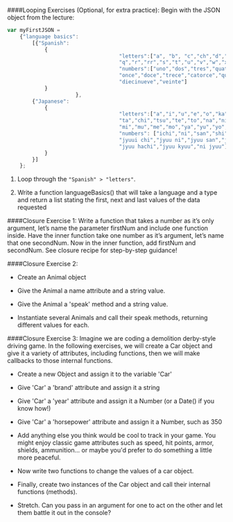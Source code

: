 ####Looping Exercises (Optional, for extra practice):
Begin with the JSON object from the lecture:

```js
var myFirstJSON = 
	{"language basics":
		[{"Spanish":
			{
                                    "letters":["a", "b", "c","ch","d","e","f","g","h","i","j","k","l","ll","m","n","&ntilde;","o","p",
                                    "q","r","rr","s","t","u","v","w","x","y","z"],
                                    "numbers":["uno","dos","tres","quatro","cinco","seis","siete","ocho","nueve","diez",
                                    "once","doce","trece","catorce","quince","dieciseis","diecisiete","dieciocho",
                                    "diecinueve","veinte"]
			}
                      },
		{"Japanese":
			{
                                    "letters":["a","i","u","e","o","ka","ki","ku","ke","ko","sa","shi","su","se","so",
                                    "ta","chi","tsu","te","to","na","ni","nu","ne","no","ha","hi","hu","he","ho","ma",
                                    "mi","mu","me","mo","ya","yu","yo","ra","ri","ru","re","ro","wa","n"],
                                    "numbers": ["ichi","ni","san","shi","go","roku","shichi","hachi","kyuu","jyuu",
                                    "jyuui chi","jyuu ni","jyuu san","jyuu yon","jyuu go","jyuu roku","jyuu nana",
                                    "jyuu hachi","jyuu kyuu","ni jyuu"]
			}
		}]
	};
```
1. Loop through the ```"Spanish" > "letters"```.

1. Write a function languageBasics() that will take a language and a type and return a list stating the first, next and last values of the data requested

####Closure Exercise 1:
Write a function that takes a number as it’s only argument, let’s name the parameter firstNum and include one function inside. Have the inner function take one number as it’s argument, let’s name that one secondNum. Now in the inner function, add firstNum and secondNum. See closure recipe for step-by-step guidance!


####Closure Exercise 2:
*  Create an Animal object

*  Give the Animal a name attribute and a string value.

*  Give the Animal a 'speak' method and a string value.

*  Instantiate several Animals and call their speak methods, returning different values for each.


####Closure Exercise 3:
Imagine we are coding a demolition derby-style driving game. In the following exercises, we will create a Car object and give it a variety of attributes, including functions, then we will make callbacks to those internal functions.

* Create a new Object and assign it to the variable 'Car'

* Give 'Car' a 'brand' attribute and assign it a string

* Give 'Car' a 'year' attribute and assign it a Number (or a Date() if you know 
how!)

*  Give 'Car' a 'horsepower' attribute and assign it a Number, such as 350

*  Add anything else you think would be cool to track in your game. You might enjoy classic game attributes such as speed, hit points, armor, shields, ammunition... or maybe you'd prefer to do something a little more peaceful.

*  Now write two functions to change the values of a car object.

*  Finally, create two instances of the Car object and call their internal functions (methods).

*  Stretch. Can you pass in an argument for one to act on the other and let them battle it out in the console?

